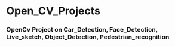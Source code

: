 # Open_CV_Projects
### OpenCv Project on Car_Detection, Face_Detection, Live_sketch, Object_Detection, Pedestrian_recognition
